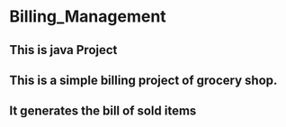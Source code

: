 # Billing_Management

## This is java Project

## This is a simple billing project of grocery shop.
## It generates the bill of sold items
